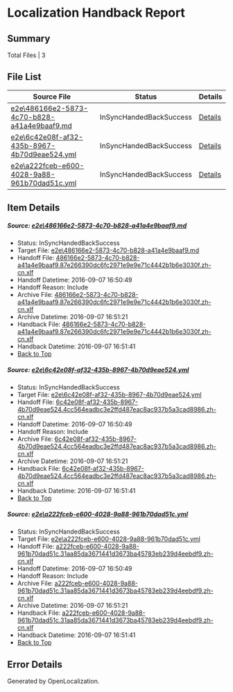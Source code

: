 # <a name='report-top'></a> Localization Handback Report

## Summary
 Total Files | 3

## File List
 Source File | Status | Details 
 ----------- | ------ | ------- 
 [e2e\486166e2-5873-4c70-b828-a41a4e9baaf9.md](https://github.com/OpenLocalizationTestOrg/ol-test0/blob/f68be10edd02ba2f1500ec73ed87ac42f31d9096/e2e/486166e2-5873-4c70-b828-a41a4e9baaf9.md) | InSyncHandedBackSuccess | [Details](#3f6ff24f72acd2b9b053c2f9de948812f7a3b53e3)
 [e2e\6c42e08f-af32-435b-8967-4b70d9eae524.yml](https://github.com/OpenLocalizationTestOrg/ol-test0/blob/f68be10edd02ba2f1500ec73ed87ac42f31d9096/e2e/6c42e08f-af32-435b-8967-4b70d9eae524.yml) | InSyncHandedBackSuccess | [Details](#3e1b4e68490a3cc4f983dfb69d883dc89f15e0ca4)
 [e2e\a222fceb-e600-4028-9a88-961b70dad51c.yml](https://github.com/OpenLocalizationTestOrg/ol-test0/blob/f68be10edd02ba2f1500ec73ed87ac42f31d9096/e2e/a222fceb-e600-4028-9a88-961b70dad51c.yml) | InSyncHandedBackSuccess | [Details](#23dec6ca3ecde77448210745c94e55a5767c24396)

## Item Details
##### <a name='3f6ff24f72acd2b9b053c2f9de948812f7a3b53e3'></a> Source: [e2e\486166e2-5873-4c70-b828-a41a4e9baaf9.md](https://github.com/OpenLocalizationTestOrg/ol-test0/blob/f68be10edd02ba2f1500ec73ed87ac42f31d9096/e2e/486166e2-5873-4c70-b828-a41a4e9baaf9.md)
* Status: InSyncHandedBackSuccess
* Target File: [e2e\486166e2-5873-4c70-b828-a41a4e9baaf9.md](https://github.com/OpenLocalizationTestOrg/ol-test0-zhcn/blob/c1f7066e46239fd001520c6300133305ea26e9eb/e2e/486166e2-5873-4c70-b828-a41a4e9baaf9.md)
* Handoff File: [486166e2-5873-4c70-b828-a41a4e9baaf9.87e266390dc6fc2971e9e9e71c4442b1b6e3030f.zh-cn.xlf](https://github.com/OpenLocalizationTestOrg/ol-test0-handoff/blob/c3003f8edf55f56bdc2e5c57c09719e751c292d3/ol-handoff/OpenLocalizationTestOrg/ol-test0-zhcn/ci/ht/486166e2-5873-4c70-b828-a41a4e9baaf9.87e266390dc6fc2971e9e9e71c4442b1b6e3030f.zh-cn.xlf)
* Handoff Datetime: 2016-09-07 16:50:49
* Handoff Reason: Include
* Archive File: [486166e2-5873-4c70-b828-a41a4e9baaf9.87e266390dc6fc2971e9e9e71c4442b1b6e3030f.zh-cn.xlf](https://github.com/OpenLocalizationTestOrg/ol-test0-handoff/blob/e3b4d72a024e8bcb1721aae06e5515dbf003af6b/ol-archive/OpenLocalizationTestOrg/ol-test0-zhcn/ci/ht/486166e2-5873-4c70-b828-a41a4e9baaf9.87e266390dc6fc2971e9e9e71c4442b1b6e3030f.zh-cn.xlf)
* Archive Datetime: 2016-09-07 16:51:21
* Handback File: [486166e2-5873-4c70-b828-a41a4e9baaf9.87e266390dc6fc2971e9e9e71c4442b1b6e3030f.zh-cn.xlf](https://github.com/OpenLocalizationTestOrg/ol-test0-handback/blob/0b4a3f18ea6b7abf27b2af6cccef0725753fb539/ol-handback/OpenLocalizationTestOrg/ol-test0-zhcn/ci/ht/486166e2-5873-4c70-b828-a41a4e9baaf9.87e266390dc6fc2971e9e9e71c4442b1b6e3030f.zh-cn.xlf)
* Handback Datetime: 2016-09-07 16:51:41
* [Back to Top](#report-top)

##### <a name='3e1b4e68490a3cc4f983dfb69d883dc89f15e0ca4'></a> Source: [e2e\6c42e08f-af32-435b-8967-4b70d9eae524.yml](https://github.com/OpenLocalizationTestOrg/ol-test0/blob/f68be10edd02ba2f1500ec73ed87ac42f31d9096/e2e/6c42e08f-af32-435b-8967-4b70d9eae524.yml)
* Status: InSyncHandedBackSuccess
* Target File: [e2e\6c42e08f-af32-435b-8967-4b70d9eae524.yml](https://github.com/OpenLocalizationTestOrg/ol-test0-zhcn/blob/c1f7066e46239fd001520c6300133305ea26e9eb/e2e/6c42e08f-af32-435b-8967-4b70d9eae524.yml)
* Handoff File: [6c42e08f-af32-435b-8967-4b70d9eae524.4cc564eadbc3e2ffd487eac8ac937b5a3cad8986.zh-cn.xlf](https://github.com/OpenLocalizationTestOrg/ol-test0-handoff/blob/c3003f8edf55f56bdc2e5c57c09719e751c292d3/ol-handoff/OpenLocalizationTestOrg/ol-test0-zhcn/ci/ht/6c42e08f-af32-435b-8967-4b70d9eae524.4cc564eadbc3e2ffd487eac8ac937b5a3cad8986.zh-cn.xlf)
* Handoff Datetime: 2016-09-07 16:50:49
* Handoff Reason: Include
* Archive File: [6c42e08f-af32-435b-8967-4b70d9eae524.4cc564eadbc3e2ffd487eac8ac937b5a3cad8986.zh-cn.xlf](https://github.com/OpenLocalizationTestOrg/ol-test0-handoff/blob/e3b4d72a024e8bcb1721aae06e5515dbf003af6b/ol-archive/OpenLocalizationTestOrg/ol-test0-zhcn/ci/ht/6c42e08f-af32-435b-8967-4b70d9eae524.4cc564eadbc3e2ffd487eac8ac937b5a3cad8986.zh-cn.xlf)
* Archive Datetime: 2016-09-07 16:51:21
* Handback File: [6c42e08f-af32-435b-8967-4b70d9eae524.4cc564eadbc3e2ffd487eac8ac937b5a3cad8986.zh-cn.xlf](https://github.com/OpenLocalizationTestOrg/ol-test0-handback/blob/0b4a3f18ea6b7abf27b2af6cccef0725753fb539/ol-handback/OpenLocalizationTestOrg/ol-test0-zhcn/ci/ht/6c42e08f-af32-435b-8967-4b70d9eae524.4cc564eadbc3e2ffd487eac8ac937b5a3cad8986.zh-cn.xlf)
* Handback Datetime: 2016-09-07 16:51:41
* [Back to Top](#report-top)

##### <a name='23dec6ca3ecde77448210745c94e55a5767c24396'></a> Source: [e2e\a222fceb-e600-4028-9a88-961b70dad51c.yml](https://github.com/OpenLocalizationTestOrg/ol-test0/blob/f68be10edd02ba2f1500ec73ed87ac42f31d9096/e2e/a222fceb-e600-4028-9a88-961b70dad51c.yml)
* Status: InSyncHandedBackSuccess
* Target File: [e2e\a222fceb-e600-4028-9a88-961b70dad51c.yml](https://github.com/OpenLocalizationTestOrg/ol-test0-zhcn/blob/c1f7066e46239fd001520c6300133305ea26e9eb/e2e/a222fceb-e600-4028-9a88-961b70dad51c.yml)
* Handoff File: [a222fceb-e600-4028-9a88-961b70dad51c.31aa85da3671441d3673ba45783eb239d4eebdf9.zh-cn.xlf](https://github.com/OpenLocalizationTestOrg/ol-test0-handoff/blob/c3003f8edf55f56bdc2e5c57c09719e751c292d3/ol-handoff/OpenLocalizationTestOrg/ol-test0-zhcn/ci/ht/a222fceb-e600-4028-9a88-961b70dad51c.31aa85da3671441d3673ba45783eb239d4eebdf9.zh-cn.xlf)
* Handoff Datetime: 2016-09-07 16:50:49
* Handoff Reason: Include
* Archive File: [a222fceb-e600-4028-9a88-961b70dad51c.31aa85da3671441d3673ba45783eb239d4eebdf9.zh-cn.xlf](https://github.com/OpenLocalizationTestOrg/ol-test0-handoff/blob/e3b4d72a024e8bcb1721aae06e5515dbf003af6b/ol-archive/OpenLocalizationTestOrg/ol-test0-zhcn/ci/ht/a222fceb-e600-4028-9a88-961b70dad51c.31aa85da3671441d3673ba45783eb239d4eebdf9.zh-cn.xlf)
* Archive Datetime: 2016-09-07 16:51:21
* Handback File: [a222fceb-e600-4028-9a88-961b70dad51c.31aa85da3671441d3673ba45783eb239d4eebdf9.zh-cn.xlf](https://github.com/OpenLocalizationTestOrg/ol-test0-handback/blob/0b4a3f18ea6b7abf27b2af6cccef0725753fb539/ol-handback/OpenLocalizationTestOrg/ol-test0-zhcn/ci/ht/a222fceb-e600-4028-9a88-961b70dad51c.31aa85da3671441d3673ba45783eb239d4eebdf9.zh-cn.xlf)
* Handback Datetime: 2016-09-07 16:51:41
* [Back to Top](#report-top)


## Error Details

Generated by OpenLocalization.
